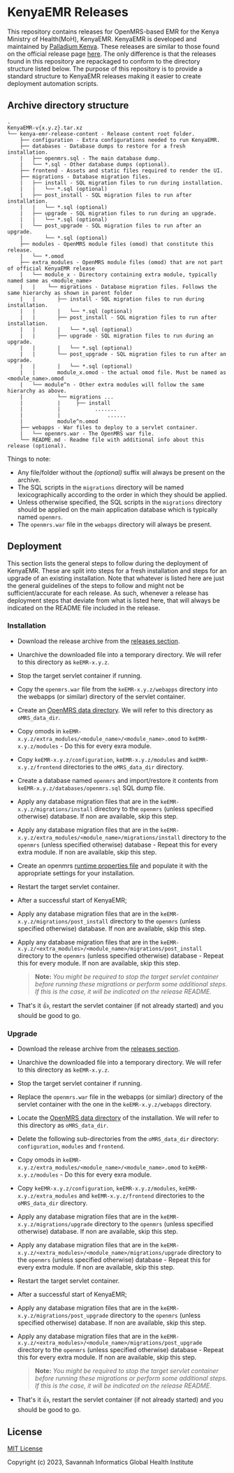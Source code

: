 # KenyaEMR Releases

This repository contains releases for OpenMRS-based EMR for the Kenya Ministry of Health(MoH), KenyaEMR. KenyaEMR is developed and maintained by [Palladium Kenya](https://github.com/orgs/palladiumkenya). These releases are similar to those found on the official release page [here](https://github.com/palladiumkenya/kenyahmis-releases/releases). The only difference is that the releases found in this repository are repackaged to conform to the directory structure listed below. The purpose of this repository is to provide a standard structure to KenyaEMR releases making it easier to create deployment automation scripts.

## Archive directory structure

```
.
KenyaEMR-v{x.y.z}.tar.xz
└── kenya-emr-release-content - Release content root folder.
    ├── configuration - Extra configurations needed to run KenyaEMR.
    ├── databases - Database dumps to restore for a fresh installation.
    |   ├── openmrs.sql - The main database dump.
    |   └── *.sql - Other database dumps (optional).
    ├── frontend - Assets and static files required to render the UI.
    ├── migrations - Database migration files.
    |   ├── install - SQL migration files to run during installation.
    |   |   └── *.sql (optional)
    |   ├── post_install - SQL migration files to run after installation.
    |   |   └── *.sql (optional)
    |   ├── upgrade - SQL migration files to run during an upgrade.
    |   |   └── *.sql (optional)
    |   └── post_upgrade - SQL migration files to run after an upgrade.
    |       └── *.sql (optional)
    ├── modules - OpenMRS module files (omod) that constitute this release.
    |   └── *.omod
    ├── extra_modules - OpenMRS module files (omod) that are not part of official KenyaEMR release
    |   └── module_x - Directory containing extra module, typically named same as <module_name>
    |   |    └── migrations - Database migration files. Follows the same hierarchy as shown in parent folder
    |   |       ├── install - SQL migration files to run during installation.
    |   |       |   └── *.sql (optional)
    |   |       ├── post_install - SQL migration files to run after installation.
    |   |       |   └── *.sql (optional)
    |   |       ├── upgrade - SQL migration files to run during an upgrade.
    |   |       |   └── *.sql (optional)
    |   |       └── post_upgrade - SQL migration files to run after an upgrade.
    |   |       |   └── *.sql (optional)
    |   |       module_x.omod - the actual omod file. Must be named as <module_name>.omod
    |   └── module^n - Other extra modules will follow the same hierarchy as above.
    |           └── migrations ...
    |           |     ├── install
    |           |           .......
    |           |               ......
    |           module^n.omod 
    ├── webapps - War files to deploy to a servlet container.
    |   └── openmrs.war - The OpenMRS war file.
    └── README.md - Readme file with additional info about this release (optional).
```

Things to note:
 - Any file/folder without the *(optional)* suffix will always be present on the archive. 
 - The SQL scripts in the `migrations` directory will be named lexicographically according to the order in which they should be applied.
 - Unless otherwise specified, the SQL scripts in the `migrations` directory should be applied on the main application database which is typically named `openmrs`.
 - The `openmrs.war` file in the `webapps` directory will always be present.

## Deployment

This section lists the general steps to follow during the deployment of KenyaEMR. These are split into steps for a fresh installation and steps for an upgrade of an existing installation. Note that whatever is listed here are just the general guidelines of the steps to follow and might not be sufficient/accurate for each release. As such, whenever a release has deployment steps that deviate from what is listed here, that will always be indicated on the README file included in the release.

### Installation

- Download the release archive from the [releases section](https://github.com/savannahghi/kenya-emr-releases/releases).
- Unarchive the downloaded file into a temporary directory. We will refer to this directory as `keEMR-x.y.z`.
- Stop the target servlet container if running.
- Copy the `openmrs.war` file from the `keEMR-x.y.z/webapps` directory into the webapps (or similar) directory of the servlet container.
- Create an [OpenMRS data directory](https://wiki.openmrs.org/display/docs/Application+Data+Directory). We will refer to this directory as `oMRS_data_dir`.
- Copy omods in `keEMR-x.y.z/extra_modules/<module_name>/<module_name>.omod` to `keEMR-x.y.z/modules` - Do this for every exra module.
- Copy `keEMR-x.y.z/configuration`, `keEMR-x.y.z/modules` and `keEMR-x.y.z/frontend` directories to the `oMRS_data_dir` directory.
- Create a database named `openmrs` and import/restore it contents  from `keEMR-x.y.z/databases/openmrs.sql` SQL dump file.
- Apply any database migration files that are in the `keEMR-x.y.z/migrations/install` directory to the `openmrs` (unless specified otherwise) database. 
If non are available, skip this step.
- Apply any database migration files that are in the `keEMR-x.y.z/extra_modules/<module_name>/migrations/install`  directory to the `openmrs` (unless specified otherwise) database - Repeat this for every extra module.
If non are available, skip this step.
- Create an openmrs [runtime properties file](https://wiki.openmrs.org/display/docs/Overriding+OpenMRS+Default+Runtime+Properties) and populate it with the appropriate settings for your installation.
- Restart the target servlet container.
- After a successful start of KenyaEMR;
- Apply any database migration files that are in the `keEMR-x.y.z/migrations/post_install` directory to the `openmrs` (unless specified otherwise) database. 
If non are available, skip this step.
- Apply any database migration files that are in the `keEMR-x.y.z/<extra_modules>/<module_name>/migrations/post_install` directory to the `openmrs` (unless specified otherwise) database - Repeat this for every module. 
If non are available, skip this step.
    > **Note:** _You might be required to stop the target servlet container before running these migrations or perform some additional steps. If this is the case, it will be indicated on the release README._

- That's it :thumbsup:, restart the servlet container (if not already started) and you should be good to go.

### Upgrade
- Download the release archive from the [releases section](https://github.com/savannahghi/kenya-emr-releases/releases).
- Unarchive the downloaded file into a temporary directory. We will refer to this directory as `keEMR-x.y.z`.
- Stop the target servlet container if running.
- Replace the `openmrs.war` file in the webapps (or similar) directory of the servlet container with the one in the `keEMR-x.y.z/webapps` directory.
- Locate the [OpenMRS data directory](https://wiki.openmrs.org/display/docs/Application+Data+Directory) of the installation. We will refer to this directory as `oMRS_data_dir`.
- Delete the following sub-directories from the `oMRS_data_dir` directory: `configuration`, `modules` and `frontend`.
- Copy omods in `keEMR-x.y.z/extra_modules/<module_name>/<module_name>.omod` to `keEMR-x.y.z/modules` - Do this for every exra module.
- Copy `keEMR-x.y.z/configuration`, `keEMR-x.y.z/modules`, `keEMR-x.y.z/extra_modules` and `keEMR-x.y.z/frontend` directories to the `oMRS_data_dir` directory.
- Apply any database migration files that are in the `keEMR-x.y.z/migrations/upgrade` directory to the `openmrs` (unless specified otherwise) database. 
If non are available, skip this step.
- Apply any database migration files that are in the `keEMR-x.y.z/<extra_modules>/<module_name>/migrations/upgrade` directory to the `openmrs` (unless specified otherwise) database - Repeat this for every extra module. 
If non are available, skip this step.
- Restart the target servlet container.
- After a successful start of KenyaEMR;
- Apply any database migration files that are in the `keEMR-x.y.z/migrations/post_upgrade` directory to the `openmrs` (unless specified otherwise) database. 
If non are available, skip this step.
- Apply any database migration files that are in the `keEMR-x.y.z/<extra_modules>/<module_name>/migrations/post_upgrade` directory to the `openmrs` (unless specified otherwise) database - Repeat this for every extra module.
If non are available, skip this step.
    > **Note:** _You might be required to stop the target servlet container before running these migrations or perform some additional steps. If this is the case, it will be indicated on the release README._

- That's it :thumbsup:, restart the servlet container (if not already started) and you should be good to go.


## License

[MIT License](https://github.com/savannahghi/kenya-emr-releases/blob/main/License)

Copyright (c) 2023, Savannah Informatics Global Health Institute